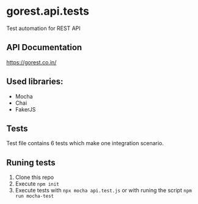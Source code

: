 # gorest.api.tests
 Test automation for REST API 
 
 ## API Documentation
 https://gorest.co.in/

 ## Used libraries:
 - Mocha
 - Chai
 - FakerJS
  
## Tests
Test file contains 6 tests which make one integration scenario.

## Runing tests
1. Clone this repo
2. Execute <code>npm init</code>
3. Execute tests with <code>npx mocha api.test.js</code> or with runing the script <code>npm run mocha-test</code>

